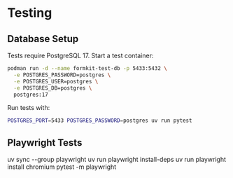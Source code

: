 # Testing

## Database Setup

Tests require PostgreSQL 17. Start a test container:

```bash
podman run -d --name formkit-test-db -p 5433:5432 \
  -e POSTGRES_PASSWORD=postgres \
  -e POSTGRES_USER=postgres \
  -e POSTGRES_DB=postgres \
  postgres:17
```

Run tests with:
```bash
POSTGRES_PORT=5433 POSTGRES_PASSWORD=postgres uv run pytest
```

## Playwright Tests

uv sync --group playwright
uv run playwright install-deps
uv run playwright install chromium
pytest -m playwright
